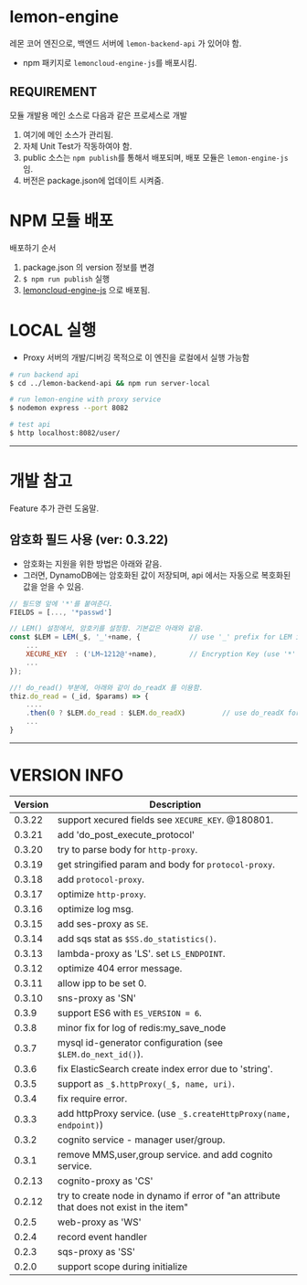 # lemon-engine

레몬 코어 엔진으로, 백엔드 서버에 `lemon-backend-api` 가 있어야 함.

* npm 패키지로 `lemoncloud-engine-js`를 배포시킴.

## REQUIREMENT

모듈 개발용 메인 소스로 다음과 같은 프로세스로 개발

1. 여기에 메인 소스가 관리됨.
1. 자체 Unit Test가 작동하여야 함.
1. public 소스는 `npm publish`를 통해서 배포되며, 배포 모듈은 `lemon-engine-js` 임.
1. 버전은 package.json에 업데이트 시켜줌.


# NPM 모듈 배포

배포하기 순서

1. package.json 의 version 정보를 변경
1. `$ npm run publish` 실행
1. [lemoncloud-engine-js](https://www.npmjs.com/package/lemoncloud-engine-js) 으로 배포됨.


# LOCAL 실행

* Proxy 서버의 개발/디버깅 목적으로 이 엔진을 로컬에서 실행 가능함

```bash
# run backend api 
$ cd ../lemon-backend-api && npm run server-local

# run lemon-engine with proxy service
$ nodemon express --port 8082

# test api
$ http localhost:8082/user/
```


----------------
# 개발 참고 

Feature 추가 관련 도움말.

## 암호화 필드 사용 (ver: 0.3.22)

- 암호화는 지원을 위한 방법은 아래와 같음.
- 그러면, DynamoDB에는 암호화된 값이 저장되며, api 에서는 자동으로 복호화된 값을 얻을 수 있음.

```js
// 필드명 앞에 '*'를 붙여준다.
FIELDS = [..., '*passwd']

// LEM() 설정에서, 암호키를 설정함. 기본값은 아래와 같음.
const $LEM = LEM(_$, '_'+name, {			// use '_' prefix for LEM instance. 
    ...
    XECURE_KEY  : ('LM~1212@'+name),		// Encryption Key (use '*' prefix at property name)
    ...
});

//! do_read() 부분에, 아래와 같이 do_readX 를 이용함.
thiz.do_read = (_id, $params) => {
    ....
    .then(0 ? $LEM.do_read : $LEM.do_readX)			// use do_readX for decryption.
    ...
}
```


----------------
# VERSION INFO #

| Version   | Description
|--         |--
| 0.3.22    | support xecured fields see `XECURE_KEY`. @180801.
| 0.3.21    | add 'do_post_execute_protocol'
| 0.3.20    | try to parse body for `http-proxy`.
| 0.3.19    | get stringified param and body for `protocol-proxy`.
| 0.3.18    | add `protocol-proxy`.
| 0.3.17    | optimize `http-proxy`.
| 0.3.16    | optimize log msg.
| 0.3.15    | add ses-proxy as `SE`.
| 0.3.14    | add sqs stat as `$SS.do_statistics()`.
| 0.3.13    | lambda-proxy as 'LS'. set `LS_ENDPOINT`.
| 0.3.12    | optimize 404 error message.
| 0.3.11    | allow ipp to be set 0. 
| 0.3.10    | sns-proxy as 'SN'
| 0.3.9     | support ES6 with `ES_VERSION = 6`.
| 0.3.8     | minor fix for log of redis:my_save_node
| 0.3.7     | mysql id-generator configuration (see `$LEM.do_next_id()`).
| 0.3.6     | fix ElasticSearch create index error due to 'string'.
| 0.3.5     | support as `_$.httpProxy(_$, name, uri)`.
| 0.3.4     | fix require error.
| 0.3.3     | add httpProxy service. (use `_$.createHttpProxy(name, endpoint)`)
| 0.3.2     | cognito service - manager user/group.
| 0.3.1     | remove MMS,user,group service. and add cognito service.
| 0.2.13    | cognito-proxy as 'CS'
| 0.2.12    | try to create node in dynamo if error of "an attribute that does not exist in the item"
| 0.2.5     | web-proxy as 'WS'
| 0.2.4     | record event handler
| 0.2.3     | sqs-proxy as 'SS'
| 0.2.0     | support scope during initialize

